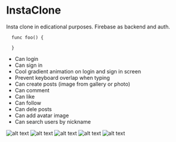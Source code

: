 # InstaClone
Insta clone in edicational purposes. Firebase as backend and auth.
```
  func foo() {
  
  }
```
- Can login
- Can sign in
- Cool gradient animation on login and sign in screen
- Prevent keyboard overlap when typing
- Can create posts (image from gallery or photo)
- Can comment
- Can like
- Can follow
- Can dele posts
- Can add avatar image
- Can search users by nickname

![alt text](https://raw.githubusercontent.com/afirthes/InstaClone/main/InstaClone/Assets.xcassets/snapshot.png)
![alt text](https://raw.githubusercontent.com/afirthes/InstaClone/main/InstaClone/Assets.xcassets/snapshot1.png)
![alt text](https://raw.githubusercontent.com/afirthes/InstaClone/main/InstaClone/Assets.xcassets/snapshot2.png)
![alt text](https://raw.githubusercontent.com/afirthes/InstaClone/main/InstaClone/Assets.xcassets/snapshot3.png)
![alt text](https://raw.githubusercontent.com/afirthes/InstaClone/main/InstaClone/Assets.xcassets/snapshot4.png)

